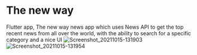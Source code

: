 # The new way
Flutter app,
The new way news app which uses News API to get the top recent news from all over the world, with the ability to search for a specific category and a nice UI
![Screenshot_20211015-131903](https://user-images.githubusercontent.com/74876724/137481260-dca08812-9609-46d0-9c0b-dbd0fba341ff.png)
![Screenshot_20211015-131954](https://user-images.githubusercontent.com/74876724/137481551-7d794e10-217a-47b5-b046-b06b71465fa8.png)
